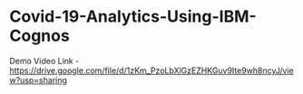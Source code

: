 # Covid-19-Analytics-Using-IBM-Cognos
Demo Video Link - https://drive.google.com/file/d/1zKm_PzoLbXlGzEZHKGuv9Ite9wh8ncyJ/view?usp=sharing
